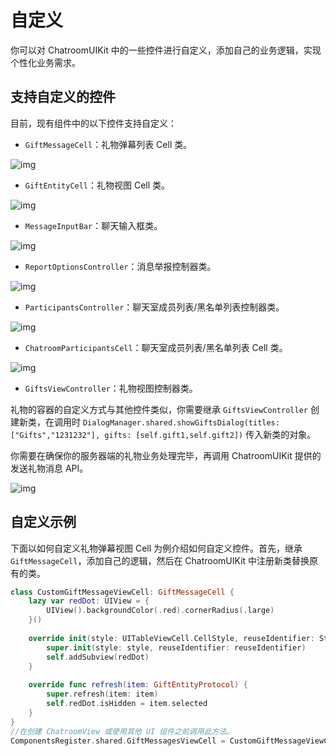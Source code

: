 # 自定义

你可以对 ChatroomUIKit 中的一些控件进行自定义，添加自己的业务逻辑，实现个性化业务需求。

## 支持自定义的控件

目前，现有组件中的以下控件支持自定义：

- `GiftMessageCell`：礼物弹幕列表 Cell 类。

![img](@static/images/uikit/chatroomios/GiftBarrageCell.png)

- `GiftEntityCell`：礼物视图 Cell 类。

![img](@static/images/uikit/chatroomios/GiftEntityCell.png)

- `MessageInputBar`：聊天输入框类。

![img](@static/images/uikit/chatroomios/ChatInputBar.png)

- `ReportOptionsController`：消息举报控制器类。

![img](@static/images/uikit/chatroomios/ReportOptionsController.png)

- `ParticipantsController`：聊天室成员列表/黑名单列表控制器类。

![img](@static/images/uikit/chatroomios/ParticipantsController.png)

- `ChatroomParticipantsCell`：聊天室成员列表/黑名单列表 Cell 类。

![img](@static/images/uikit/chatroomios/ChatroomParticipantsCell.png)

- `GiftsViewController`：礼物视图控制器类。

礼物的容器的自定义方式与其他控件类似，你需要继承 `GiftsViewController` 创建新类，在调用时 `DialogManager.shared.showGiftsDialog(titles: ["Gifts","1231232"], gifts: [self.gift1,self.gift2])` 传入新类的对象。

你需要在确保你的服务器端的礼物业务处理完毕，再调用 ChatroomUIKit 提供的发送礼物消息 API。

![img](@static/images/uikit/chatroomios/GiftsViewController.png)

## 自定义示例

下面以如何自定义礼物弹幕视图 Cell 为例介绍如何自定义控件。首先，继承 `GiftMessageCell`，添加自己的逻辑，然后在 ChatroomUIKit 中注册新类替换原有的类。

````Swift
class CustomGiftMessageViewCell: GiftMessageCell {
    lazy var redDot: UIView = {
        UIView().backgroundColor(.red).cornerRadius(.large)
    }()
    
    override init(style: UITableViewCell.CellStyle, reuseIdentifier: String?) {
        super.init(style: style, reuseIdentifier: reuseIdentifier)
        self.addSubview(redDot)
    }
    
    override func refresh(item: GiftEntityProtocol) {
        super.refresh(item: item)
        self.redDot.isHidden = item.selected
    }
}
//在创建 ChatroomView 或使用其他 UI 组件之前调用此方法。
ComponentsRegister.shared.GiftMessagesViewCell = CustomGiftMessageViewCell.self
````

